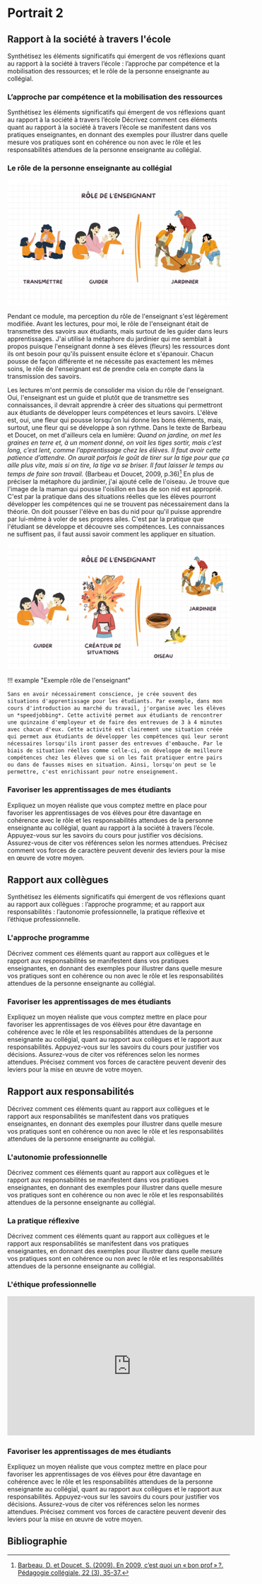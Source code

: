 # Portrait 2

## Rapport à la société à travers l'école
Synthétisez les éléments significatifs qui émergent de vos réflexions quant au rapport à la société à travers l’école : l’approche par compétence et la mobilisation des ressources; et le rôle de la personne enseignante au collégial.

### L’approche par compétence et la mobilisation des ressources
Synthétisez les éléments significatifs qui émergent de vos réflexions quant au rapport à la société à travers l’école 
Décrivez comment ces éléments quant au rapport à la société à travers l’école se manifestent dans vos pratiques enseignantes, en donnant des exemples pour illustrer dans quelle mesure vos pratiques sont en cohérence ou non avec le rôle et les responsabilités attendues de la personne enseignante au collégial. 

### Le rôle de la personne enseignante au collégial
![Première impression du rôle](image/role1.jpg)

Pendant ce module, ma perception du rôle de l'enseignant s'est légèrement modifiée. Avant les lectures, pour moi, le rôle de l'enseignant était de transmettre des savoirs aux étudiants, mais surtout de les guider dans leurs apprentissages. J'ai utilisé la métaphore du jardinier qui me semblait à propos puisque l'enseignant donne à ses élèves (fleurs) les ressources dont ils ont besoin pour qu'ils puissent ensuite éclore et s'épanouir. Chacun pousse de façon différente et ne nécessite pas exactement les mêmes soins, le rôle de l'enseignant est de prendre cela en compte dans la transmission des savoirs.


Les lectures m'ont permis de consolider ma vision du rôle de l'enseignant. Oui, l'enseignant est un guide et plutôt que de transmettre ses connaissances, il devrait apprendre à créer des situations qui permettront aux étudiants de développer leurs compétences et leurs savoirs. L'élève est, oui, une fleur qui pousse lorsqu'on lui donne les bons éléments, mais, surtout, une fleur qui se développe à son rythme. Dans le texte de Barbeau et Doucet, on met d'ailleurs cela en lumière: *Quand on jardine, on met les graines en terre et, à un moment donné, on voit les tiges sortir, mais c’est long, c’est lent, comme l’apprentissage chez les élèves. Il faut avoir cette patience d’attendre. On aurait parfois le goût de tirer sur la tige pour que ça aille plus vite, mais si on tire, la tige va se briser. Il faut laisser le temps au temps de faire son travail.* (Barbeau et Doucet, 2009, p.36)[^bon prof] En plus de préciser la métaphore du jardinier, j'ai ajouté celle de l'oiseau. Je trouve que l'image de la maman qui pousse l'oisillon en bas de son nid est approprié. C'est par la pratique dans des situations réelles que les élèves pourront développer les compétences qui ne se trouvent pas nécessairement dans la théorie. On doit pousser l'élève en bas du nid pour qu'il puisse apprendre par lui-même à voler de ses propres ailes. C'est par la pratique que l'étudiant se développe et découvre ses compétences. Les connaissances ne suffisent pas, il faut aussi savoir comment les appliquer en situation. 

![Deuxième impression du rôle](image/Role2.jpg)

 !!! example "Exemple rôle de l'enseignant"

    Sans en avoir nécessairement conscience, je crée souvent des situations d'apprentissage pour les étudiants. Par exemple, dans mon cours d'introduction au marché du travail, j'organise avec les élèves un *speedjobbing*. Cette activité permet aux étudiants de rencontrer une quinzaine d'employeur et de faire des entrevues de 3 à 4 minutes avec chacun d'eux. Cette activité est clairement une situation créée qui permet aux étudiants de développer les compétences qui leur seront nécessaires lorsqu'ils iront passer des entrevues d'embauche. Par le biais de situation réelles comme celle-ci, on développe de meilleure compétences chez les élèves que si on les fait pratiquer entre pairs ou dans de fausses mises en situation. Ainsi, lorsqu'on peut se le permettre, c'est enrichissant pour notre enseignement. 
    

### Favoriser les apprentissages de mes étudiants
Expliquez un moyen réaliste que vous comptez mettre en place pour favoriser les apprentissages de vos élèves pour être davantage en cohérence avec le rôle et les responsabilités attendues de la personne enseignante au collégial, quant au rapport à la société à travers l’école. Appuyez-vous sur les savoirs du cours pour justifier vos décisions. Assurez-vous de citer vos références selon les normes attendues. Précisez comment vos forces de caractère peuvent devenir des leviers pour la mise en œuvre de votre moyen. 

## Rapport aux collègues 
Synthétisez les éléments significatifs qui émergent de vos réflexions quant au rapport aux collègues : l’approche programme; et au rapport aux responsabilités : l’autonomie professionnelle, la pratique réflexive et l’éthique professionnelle.  
### L'approche programme
Décrivez comment ces éléments quant au rapport aux collègues et le rapport aux responsabilités se manifestent dans vos pratiques enseignantes, en donnant des exemples pour illustrer dans quelle mesure vos pratiques sont en cohérence ou non avec le rôle et les responsabilités attendues de la personne enseignante au collégial. 

### Favoriser les apprentissages de mes étudiants
Expliquez un moyen réaliste que vous comptez mettre en place pour favoriser les apprentissages de vos élèves pour être davantage en cohérence avec le rôle et les responsabilités attendues de la personne enseignante au collégial, quant au rapport aux collègues et le rapport aux responsabilités. Appuyez-vous sur les savoirs du cours pour justifier vos décisions. Assurez-vous de citer vos références selon les normes attendues. Précisez comment vos forces de caractère peuvent devenir des leviers pour la mise en œuvre de votre moyen. 


## Rapport aux responsabilités
Décrivez comment ces éléments quant au rapport aux collègues et le rapport aux responsabilités se manifestent dans vos pratiques enseignantes, en donnant des exemples pour illustrer dans quelle mesure vos pratiques sont en cohérence ou non avec le rôle et les responsabilités attendues de la personne enseignante au collégial. 

### L'autonomie professionnelle
Décrivez comment ces éléments quant au rapport aux collègues et le rapport aux responsabilités se manifestent dans vos pratiques enseignantes, en donnant des exemples pour illustrer dans quelle mesure vos pratiques sont en cohérence ou non avec le rôle et les responsabilités attendues de la personne enseignante au collégial. 

### La pratique réflexive
Décrivez comment ces éléments quant au rapport aux collègues et le rapport aux responsabilités se manifestent dans vos pratiques enseignantes, en donnant des exemples pour illustrer dans quelle mesure vos pratiques sont en cohérence ou non avec le rôle et les responsabilités attendues de la personne enseignante au collégial. 

### L'éthique professionnelle
<iframe width="560" height="315" src="https://www.youtube.com/embed/kCHXW3lPFvo?si=V7ULvezYIYv4g_M8" title="YouTube video player" frameborder="0" allow="accelerometer; autoplay; clipboard-write; encrypted-media; gyroscope; picture-in-picture; web-share" referrerpolicy="strict-origin-when-cross-origin" allowfullscreen></iframe>

### Favoriser les apprentissages de mes étudiants
Expliquez un moyen réaliste que vous comptez mettre en place pour favoriser les apprentissages de vos élèves pour être davantage en cohérence avec le rôle et les responsabilités attendues de la personne enseignante au collégial, quant au rapport aux collègues et le rapport aux responsabilités. Appuyez-vous sur les savoirs du cours pour justifier vos décisions. Assurez-vous de citer vos références selon les normes attendues. Précisez comment vos forces de caractère peuvent devenir des leviers pour la mise en œuvre de votre moyen. 

## Bibliographie

[^bon prof]: [Barbeau, D. et Doucet, S. (2009). En 2009, c’est quoi un « bon prof » ?. Pédagogie collégiale, 22 (3), 35-37.](https://eduq.info/xmlui/handle/11515/21746)
